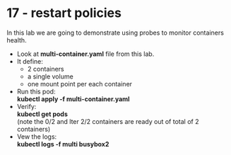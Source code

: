 # 17 - restart policies

In this lab we are going to demonstrate using probes to monitor containers health.

- Look at **multi-container.yaml** file from this lab.
- It define:
  - 2 containers
  - a single volume
  - one mount point per each container
- Run this pod:  
**kubectl apply -f multi-container.yaml**
- Verify:  
**kubectl get pods**  
(note the 0/2 and lter 2/2 containers are ready out of total of 2 containers)
- Vew the logs:  
**kubectl logs -f multi busybox2**

